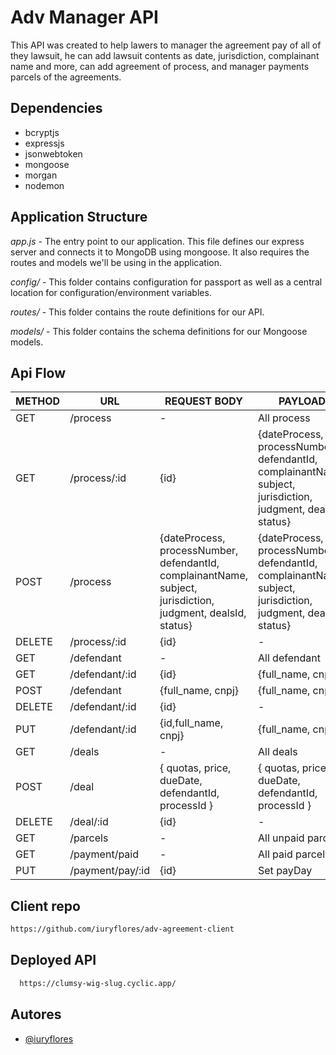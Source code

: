 
# Adv Manager API

This API was created to help lawers to manager the agreement pay of all of they lawsuit, he can add lawsuit contents as date, jurisdiction, complainant name and more, can add agreement of process, and manager payments parcels of the agreements.
## Dependencies

- bcryptjs
- expressjs
- jsonwebtoken
- mongoose
- morgan
- nodemon
## Application Structure

*app.js*  - The entry point to our application. This file defines our express server and connects it to MongoDB using mongoose. It also requires the routes and models we'll be using in the application.

*config/* - This folder contains configuration for passport as well as a central location for configuration/environment variables.

*routes/* - This folder contains the route definitions for our API.

*models/* - This folder contains the schema definitions for our Mongoose models.
## Api Flow

|METHOD|URL|REQUEST BODY|PAYLOAD|
|------|---|------------|-------|
|GET|/process|-|All process|
|GET|/process/:id|{id}|{dateProcess, processNumber, defendantId, complainantName, subject, jurisdiction, judgment, dealsId, status}|
|POST|/process|{dateProcess, processNumber, defendantId, complainantName, subject, jurisdiction, judgment, dealsId, status}|{dateProcess, processNumber, defendantId, complainantName, subject, jurisdiction, judgment, dealsId, status}|
|DELETE|/process/:id|{id}|-|
|GET|/defendant|-|All defendant|
|GET|/defendant/:id|{id}|{full_name, cnpj}|
|POST|/defendant|{full_name, cnpj}|{full_name, cnpj}|
|DELETE|/defendant/:id|{id}|-|
|PUT|/defendant/:id|{id,full_name, cnpj}|{full_name, cnpj}|
|GET|/deals|-|All deals|
|POST|/deal|{ quotas, price, dueDate, defendantId, processId }|{ quotas, price, dueDate, defendantId, processId }|
|DELETE|/deal/:id|{id}|-|
|GET|/parcels|-|All unpaid parcels|
|GET|/payment/paid|-|All paid parcels|
|PUT|/payment/pay/:id|{id}|Set payDay|

## Client repo

```bash
https://github.com/iuryflores/adv-agreement-client
```
## Deployed API

```bash
  https://clumsy-wig-slug.cyclic.app/
```


## Autores

- [@iuryflores](https://www.github.com/iuryflores)

